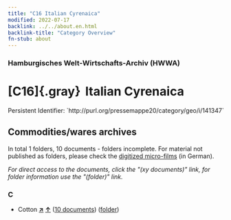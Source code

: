 ```yaml
---
title: "C16 Italian Cyrenaica"
modified: 2022-07-17
backlink: ../../about.en.html
backlink-title: "Category Overview"
fn-stub: about
---
```


### Hamburgisches Welt-Wirtschafts-Archiv (HWWA)

# [C16]{.gray}&#8201; Italian Cyrenaica

<div class="hint">Persistent Identifier: `http://purl.org/pressemappe20/category/geo/i/141347`</div>







## Commodities/wares archives









In total 1 folders, 10 documents - folders incomplete.
For material not published as folders, please check the [digitized micro-films](/film/h1_wa.de.html) (in German).

_For direct access to the documents, click the "(xy documents)" link, for folder information use the "(folder)" link._



### C

- Cotton [**&nearr;**](../../../ware/i/142089/about.en.html "Cotton (xXX all over the world)") [**&uarr;**](../../../ware/about.en.html#PLW04-Bw "Ware category system") (<a href="https://pm20.zbw.eu/iiifview/folder/wa/142089,141347" title="about: Cotton : Italian Cyrenaica" target="_blank">10 documents</a>) ([folder](../../../../folder/wa/1420xx/142089/1413xx/141347/about.en.html))




